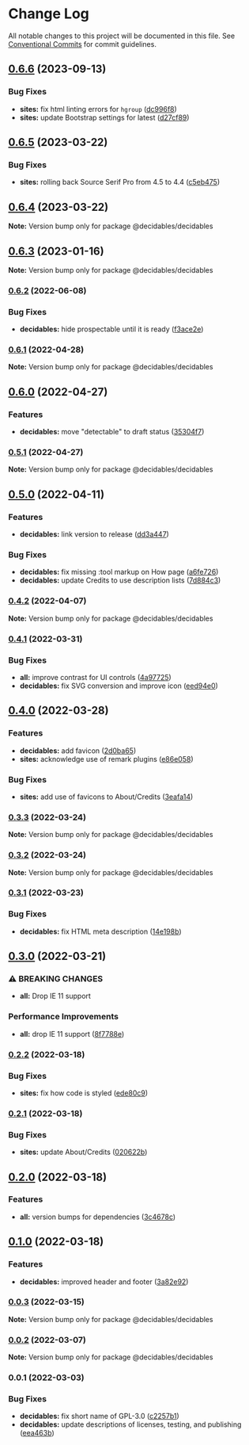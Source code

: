 # Change Log

All notable changes to this project will be documented in this file.
See [Conventional Commits](https://conventionalcommits.org) for commit guidelines.

## [0.6.6](https://github.com/decidables/decidables/compare/@decidables/decidables@0.6.5...@decidables/decidables@0.6.6) (2023-09-13)


### Bug Fixes

* **sites:** fix html linting errors for `hgroup` ([dc996f8](https://github.com/decidables/decidables/commit/dc996f816319c6512adb768f73752fa443d2be87))
* **sites:** update Bootstrap settings for latest ([d27cf89](https://github.com/decidables/decidables/commit/d27cf898d0ef6ade279eb1d67eccfbb2eaf2171b))



## [0.6.5](https://github.com/decidables/decidables/compare/@decidables/decidables@0.6.4...@decidables/decidables@0.6.5) (2023-03-22)


### Bug Fixes

* **sites:** rolling back Source Serif Pro from 4.5 to 4.4 ([c5eb475](https://github.com/decidables/decidables/commit/c5eb4754b60fb1036c85dbaff3cd3d534f3a6267))



## [0.6.4](https://github.com/decidables/decidables/compare/@decidables/decidables@0.6.3...@decidables/decidables@0.6.4) (2023-03-22)

**Note:** Version bump only for package @decidables/decidables





## [0.6.3](https://github.com/decidables/decidables/compare/@decidables/decidables@0.6.2...@decidables/decidables@0.6.3) (2023-01-16)

**Note:** Version bump only for package @decidables/decidables





### [0.6.2](https://github.com/decidables/decidables/compare/@decidables/decidables@0.6.1...@decidables/decidables@0.6.2) (2022-06-08)


### Bug Fixes

* **decidables:** hide prospectable until it is ready ([f3ace2e](https://github.com/decidables/decidables/commit/f3ace2ee534aea341d588fca2358f0a518e7ad31))



### [0.6.1](https://github.com/decidables/decidables/compare/@decidables/decidables@0.6.0...@decidables/decidables@0.6.1) (2022-04-28)

**Note:** Version bump only for package @decidables/decidables





## [0.6.0](https://github.com/decidables/decidables/compare/@decidables/decidables@0.5.1...@decidables/decidables@0.6.0) (2022-04-27)


### Features

* **decidables:** move "detectable" to draft status ([35304f7](https://github.com/decidables/decidables/commit/35304f7472bdfd8c2550768d5e8838a036b1508c))



### [0.5.1](https://github.com/decidables/decidables/compare/@decidables/decidables@0.5.0...@decidables/decidables@0.5.1) (2022-04-27)

**Note:** Version bump only for package @decidables/decidables





## [0.5.0](https://github.com/decidables/decidables/compare/@decidables/decidables@0.4.2...@decidables/decidables@0.5.0) (2022-04-11)


### Features

* **decidables:** link version to release ([dd3a447](https://github.com/decidables/decidables/commit/dd3a447f6972b7a4d2fdb6456eeaf1479b70bbb2))


### Bug Fixes

* **decidables:** fix missing :tool markup on How page ([a6fe726](https://github.com/decidables/decidables/commit/a6fe7269674304e00eec4b2cfdf441ed92c00e57))
* **decidables:** update Credits to use description lists ([7d884c3](https://github.com/decidables/decidables/commit/7d884c3f781044bd4cc39efb41d2ba3cfc39ef2a))



### [0.4.2](https://github.com/decidables/decidables/compare/@decidables/decidables@0.4.1...@decidables/decidables@0.4.2) (2022-04-07)

**Note:** Version bump only for package @decidables/decidables





### [0.4.1](https://github.com/decidables/decidables/compare/@decidables/decidables@0.4.0...@decidables/decidables@0.4.1) (2022-03-31)


### Bug Fixes

* **all:** improve contrast for UI controls ([4a97725](https://github.com/decidables/decidables/commit/4a9772558c569bf18c92c36731c6b05f9630ac2c))
* **decidables:** fix SVG conversion and improve icon ([eed94e0](https://github.com/decidables/decidables/commit/eed94e0f1f7b576237cedab49ff330834904d0be))



## [0.4.0](https://github.com/decidables/decidables/compare/@decidables/decidables@0.3.3...@decidables/decidables@0.4.0) (2022-03-28)


### Features

* **decidables:** add favicon ([2d0ba65](https://github.com/decidables/decidables/commit/2d0ba658759885b314d0af94820e21aa4b54d17e))
* **sites:** acknowledge use of remark plugins ([e86e058](https://github.com/decidables/decidables/commit/e86e0587b6ac9413b274629ac9f4937f03a6137d))


### Bug Fixes

* **sites:** add use of favicons to About/Credits ([3eafa14](https://github.com/decidables/decidables/commit/3eafa144d643845acceab9557cde73aaf8ba0fdd))



### [0.3.3](https://github.com/decidables/decidables/compare/@decidables/decidables@0.3.2...@decidables/decidables@0.3.3) (2022-03-24)

**Note:** Version bump only for package @decidables/decidables





### [0.3.2](https://github.com/decidables/decidables/compare/@decidables/decidables@0.3.1...@decidables/decidables@0.3.2) (2022-03-24)

**Note:** Version bump only for package @decidables/decidables





### [0.3.1](https://github.com/decidables/decidables/compare/@decidables/decidables@0.3.0...@decidables/decidables@0.3.1) (2022-03-23)


### Bug Fixes

* **decidables:** fix HTML meta description ([14e198b](https://github.com/decidables/decidables/commit/14e198b6733cc9a109d63f328879b735eae612af))



## [0.3.0](https://github.com/decidables/decidables/compare/@decidables/decidables@0.2.2...@decidables/decidables@0.3.0) (2022-03-21)


### ⚠ BREAKING CHANGES

* **all:** Drop IE 11 support

### Performance Improvements

* **all:** drop IE 11 support ([8f7788e](https://github.com/decidables/decidables/commit/8f7788e0e1409e823dce0e16caf793b58084af91))



### [0.2.2](https://github.com/decidables/decidables/compare/@decidables/decidables@0.2.1...@decidables/decidables@0.2.2) (2022-03-18)


### Bug Fixes

* **sites:** fix how code is styled ([ede80c9](https://github.com/decidables/decidables/commit/ede80c9c625f0bc324d5be16fec39d847ade93e3))



### [0.2.1](https://github.com/decidables/decidables/compare/@decidables/decidables@0.2.0...@decidables/decidables@0.2.1) (2022-03-18)


### Bug Fixes

* **sites:** update About/Credits ([020622b](https://github.com/decidables/decidables/commit/020622b950cdda1c423b8f1ce21d58fe443e50ee))



## [0.2.0](https://github.com/decidables/decidables/compare/@decidables/decidables@0.1.0...@decidables/decidables@0.2.0) (2022-03-18)


### Features

* **all:** version bumps for dependencies ([3c4678c](https://github.com/decidables/decidables/commit/3c4678cb8753cac592feeaa646dd57b7ec622536))



## [0.1.0](https://github.com/decidables/decidables/compare/@decidables/decidables@0.0.3...@decidables/decidables@0.1.0) (2022-03-18)


### Features

* **decidables:** improved header and footer ([3a82e92](https://github.com/decidables/decidables/commit/3a82e929abc9d2d67d6ab93c5b563b50cde888d5))



### [0.0.3](https://github.com/decidables/decidables/compare/@decidables/decidables@0.0.2...@decidables/decidables@0.0.3) (2022-03-15)

**Note:** Version bump only for package @decidables/decidables





### [0.0.2](https://github.com/decidables/decidables/compare/@decidables/decidables@0.0.1...@decidables/decidables@0.0.2) (2022-03-07)

**Note:** Version bump only for package @decidables/decidables





### 0.0.1 (2022-03-03)


### Bug Fixes

* **decidables:** fix short name of GPL-3.0 ([c2257b1](https://github.com/decidables/decidables/commit/c2257b16a7f3892eec9372c601a5a6e15cba864b))
* **decidables:** update descriptions of licenses, testing, and publishing ([eea463b](https://github.com/decidables/decidables/commit/eea463b471112d3eb6fece21ae8274eb0f0f0a62))
